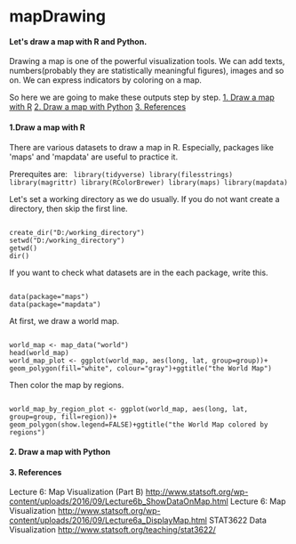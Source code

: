 # mapDrawing

<b><h4>Let's draw a map with R and Python.</b></h4>

Drawing a map is one of the powerful visualization tools.
We can add texts, numbers(probably they are statistically meaningful figures), images and so on.
We can express indicators by coloring on a map.

So here we are going to make these outputs step by step.
<a href=#mapR>1. Draw a map with R</a>
<a href=#mapPython>2. Draw a map with Python</a>
<a href=#references>3. References</a>

<b><h4 id=mapR>1.Draw a map with R</h4></b>
There are various datasets to draw a map in R.
Especially, packages like 'maps' and 'mapdata' are useful to practice it.

Prerequites are:
<code>
library(tidyverse)
library(filesstrings)
library(magrittr)
library(RColorBrewer)
library(maps)
library(mapdata)
</code>

Let's set a working directory as we do usually.
If you do not want create a directory, then skip the first line.
<pre><code>
create_dir("D:/working_directory")
setwd("D:/working_directory")
getwd()
dir()
</code></pre>

If you want to check what datasets are in the each package, write this.
<pre><code>
data(package="maps")
data(package="mapdata")
</code></pre>

At first, we draw a world map.
<pre><code>
world_map <- map_data("world")
head(world_map)
world_map_plot <- ggplot(world_map, aes(long, lat, group=group))+
geom_polygon(fill="white", colour="gray")+ggtitle("the World Map")
</code></pre>

Then color the map by regions.
<pre><code>
world_map_by_region_plot <- ggplot(world_map, aes(long, lat, group=group, fill=region))+
geom_polygon(show.legend=FALSE)+ggtitle("the World Map colored by regions")
</code></pre>

<b><h4 id=mapPython>2. Draw a map with Python</h4></b>

<b><h4 id=references>3. References</h4></b>
Lecture 6: Map Visualization (Part B) http://www.statsoft.org/wp-content/uploads/2016/09/Lecture6b_ShowDataOnMap.html
Lecture 6: Map Visualization http://www.statsoft.org/wp-content/uploads/2016/09/Lecture6a_DisplayMap.html
STAT3622 Data Visualization http://www.statsoft.org/teaching/stat3622/

